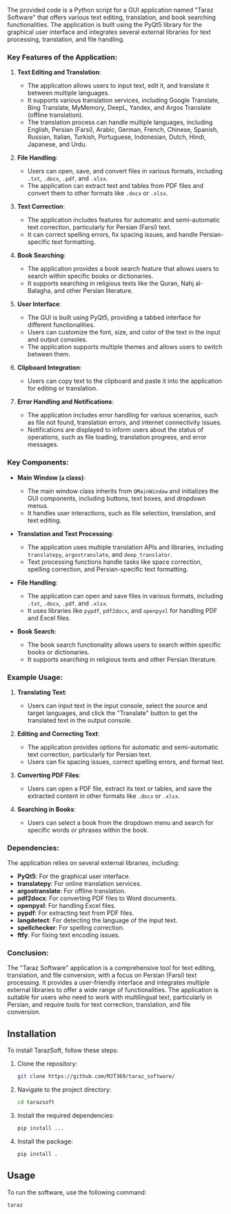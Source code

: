 The provided code is a Python script for a GUI application named "Taraz Software" that offers various text editing, translation, and book searching functionalities. The application is built using the PyQt5 library for the graphical user interface and integrates several external libraries for text processing, translation, and file handling.

### Key Features of the Application:

1. **Text Editing and Translation**:
   - The application allows users to input text, edit it, and translate it between multiple languages.
   - It supports various translation services, including Google Translate, Bing Translate, MyMemory, DeepL, Yandex, and Argos Translate (offline translation).
   - The translation process can handle multiple languages, including English, Persian (Farsi), Arabic, German, French, Chinese, Spanish, Russian, Italian, Turkish, Portuguese, Indonesian, Dutch, Hindi, Japanese, and Urdu.

2. **File Handling**:
   - Users can open, save, and convert files in various formats, including `.txt`, `.docx`, `.pdf`, and `.xlsx`.
   - The application can extract text and tables from PDF files and convert them to other formats like `.docx` or `.xlsx`.

3. **Text Correction**:
   - The application includes features for automatic and semi-automatic text correction, particularly for Persian (Farsi) text.
   - It can correct spelling errors, fix spacing issues, and handle Persian-specific text formatting.

4. **Book Searching**:
   - The application provides a book search feature that allows users to search within specific books or dictionaries.
   - It supports searching in religious texts like the Quran, Nahj al-Balagha, and other Persian literature.

5. **User Interface**:
   - The GUI is built using PyQt5, providing a tabbed interface for different functionalities.
   - Users can customize the font, size, and color of the text in the input and output consoles.
   - The application supports multiple themes and allows users to switch between them.

6. **Clipboard Integration**:
   - Users can copy text to the clipboard and paste it into the application for editing or translation.

7. **Error Handling and Notifications**:
   - The application includes error handling for various scenarios, such as file not found, translation errors, and internet connectivity issues.
   - Notifications are displayed to inform users about the status of operations, such as file loading, translation progress, and error messages.

### Key Components:

- **Main Window (`a` class)**:
  - The main window class inherits from `QMainWindow` and initializes the GUI components, including buttons, text boxes, and dropdown menus.
  - It handles user interactions, such as file selection, translation, and text editing.

- **Translation and Text Processing**:
  - The application uses multiple translation APIs and libraries, including `translatepy`, `argostranslate`, and `deep_translator`.
  - Text processing functions handle tasks like space correction, spelling correction, and Persian-specific text formatting.

- **File Handling**:
  - The application can open and save files in various formats, including `.txt`, `.docx`, `.pdf`, and `.xlsx`.
  - It uses libraries like `pypdf`, `pdf2docx`, and `openpyxl` for handling PDF and Excel files.

- **Book Search**:
  - The book search functionality allows users to search within specific books or dictionaries.
  - It supports searching in religious texts and other Persian literature.

### Example Usage:

1. **Translating Text**:
   - Users can input text in the input console, select the source and target languages, and click the "Translate" button to get the translated text in the output console.

2. **Editing and Correcting Text**:
   - The application provides options for automatic and semi-automatic text correction, particularly for Persian text.
   - Users can fix spacing issues, correct spelling errors, and format text.

3. **Converting PDF Files**:
   - Users can open a PDF file, extract its text or tables, and save the extracted content in other formats like `.docx` or `.xlsx`.

4. **Searching in Books**:
   - Users can select a book from the dropdown menu and search for specific words or phrases within the book.

### Dependencies:

The application relies on several external libraries, including:

- **PyQt5**: For the graphical user interface.
- **translatepy**: For online translation services.
- **argostranslate**: For offline translation.
- **pdf2docx**: For converting PDF files to Word documents.
- **openpyxl**: For handling Excel files.
- **pypdf**: For extracting text from PDF files.
- **langdetect**: For detecting the language of the input text.
- **spellchecker**: For spelling correction.
- **ftfy**: For fixing text encoding issues.

### Conclusion:

The "Taraz Software" application is a comprehensive tool for text editing, translation, and file conversion, with a focus on Persian (Farsi) text processing. It provides a user-friendly interface and integrates multiple external libraries to offer a wide range of functionalities. The application is suitable for users who need to work with multilingual text, particularly in Persian, and require tools for text correction, translation, and file conversion.

## Installation
To install TarazSoft, follow these steps:

1. Clone the repository:
    ```sh
    git clone https://github.com/MJT369/taraz_software/
    ```
2. Navigate to the project directory:
    ```sh
    cd tarazsoft
    ```
3. Install the required dependencies:
    ```sh
    pip install ...
    ```
4. Install the package:
    ```sh
    pip install .
    ```

## Usage
To run the software, use the following command:
```sh
taraz
